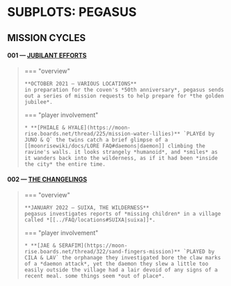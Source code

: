 # SUBPLOTS: PEGASUS

## MISSION CYCLES


#### 001 — [JUBILANT EFFORTS](https://moon-rise.boards.net/thread/40/)

> === "overview"
> 
>     **OCTOBER 2021 — VARIOUS LOCATIONS**
>     in preparation for the coven's *50th anniversary*, pegasus sends out a series of mission requests to help prepare for *the golden jubilee*.
>     
> === "player involvement"
> 
>     * **[PHIALE & HYALE](https://moon-rise.boards.net/thread/225/mission-water-lilies)** `PLAYEd by JUNO & Q` the twins catch a brief glimpse of a [[moonrisewiki/docs/LORE FAQ#daemons|daemon]] climbing the ravine's walls. it looks strangely *humanoid*, and *smiles* as it wanders back into the wilderness, as if it had been *inside the city* the entire time.

#### 002 — [THE CHANGELINGS](https://moon-rise.boards.net/thread/293/)

> === "overview"
> 
>     **JANUARY 2022 — SUIXA, THE WILDERNESS**
>     pegasus investigates reports of *missing children* in a village called *[[../FAQ/locations#SUIXA|suixa]]*.
> 
> === "player involvement"
> 
>     * **[JAE & SERAFIM](https://moon-rise.boards.net/thread/322/sand-fingers-mission)** `PLAYED by CILA & LAV` the orphanage they investigated bore the claw marks of a *daemon attack*, yet the daemon they slew a little too easily outside the village had a lair devoid of any signs of a recent meal. some things seem *out of place*. 